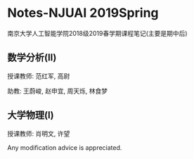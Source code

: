 # Notes-NJUAI 2019Spring
南京大学人工智能学院2018级2019春学期课程笔记(主要是期中后)
## 数学分析(II)
授课教师: 范红军, 高尉

助教: 王蔚峻, 赵申宜, 周天烁, 林食梦
## 大学物理(I)
授课教师: 肖明文, 许望

Any modification advice is appreciated.
